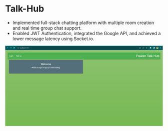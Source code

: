 # Talk-Hub
- Implemented full-stack chatting platform with multiple room creation and real time group chat support.
- Enabled JWT Authentication, integrated the Google API, and achieved a lower message latency using Socket.io.

<img width="700" src="https://github.com/coderpawan/Talk-Hub/blob/master/client/public/talkhub.jpg"/>


